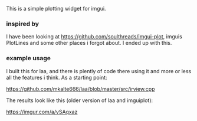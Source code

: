 This is a simple plotting widget for imgui. 



### inspired by 
I have been looking at https://github.com/soulthreads/imgui-plot, imguis PlotLines and some other places i forgot about. 
I ended up with this. 

### example usage
I built this for laa, and there is plently of code there using it and more or less all the features i think. 
As a starting point: 

https://github.com/mkalte666/laa/blob/master/src/irview.cpp 

The results look like this (older version of laa and imguiplot): 

https://imgur.com/a/vSAqxaz 
